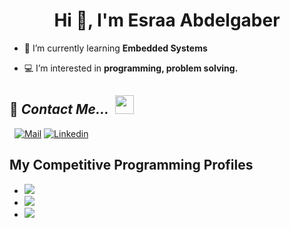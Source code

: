 <h1 align="center">Hi 👋, I'm Esraa Abdelgaber</h1>


- 🌱 I’m currently learning **Embedded Systems**
  
- :computer: I’m interested in **programming, problem solving.**
  



  
## 📝 ***Contact Me...***  <img src="https://media.giphy.com/media/WUlplcMpOCEmTGBtBW/giphy.gif" width="30">

 <!--[![Github](https://img.shields.io/github/followers/EsraaAGaber?label=Follow%20Me&style=social)](https://github.com/EsraaAGaber)
<br>-->
  [![Mail](https://img.shields.io/badge/Esraa_gaber-blue?logo=Gmail&logoColor=blue&labelColor=black)](55esrasgaber@gmail.com)
  [![Linkedin](https://img.shields.io/badge/LinkedIn-EsraaAbdelgaber-blue?logo=Linkedin&logoColor=blue&labelColor=black)](https://www.linkedin.com/in/esraa-abdelgaber-0492b11b3)
<br>

## **My Competitive Programming Profiles**

- [![](https://img.shields.io/badge/Codeforces-1F8ACB?style=plastic&logo=codeforces&logoColor=blue&labelColor=black&color=blue)](https://codeforces.com/profile/Esraa_A_Gaber)
- [![](https://img.shields.io/badge/Leetcode-FFA116?style=plastic&logo=leetcode&logoColor=yellow&labelColor=black&color=d9bc00)](https://leetcode.com/Esraa_A_Gaber/)
- [![](https://img.shields.io/badge/HackerRank-00EA64?style=plastic&logo=hackerRank&logoColor=green&labelColor=black&color=green)](https://www.hackerrank.com/profile/55esrasgaber)

  
 <!--![](https://komarev.com/ghpvc/?username=EsraaAGaber&color=blueviolet)*-->


